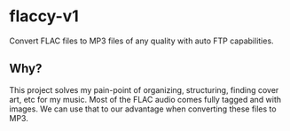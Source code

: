# flaccy-v1

Convert FLAC files to MP3 files of any quality with auto FTP capabilities.

## Why?

This project solves my pain-point of organizing, structuring, finding cover art, etc for my music. Most of the FLAC audio comes fully tagged and with images. We can use that to our advantage when converting these files to MP3.


